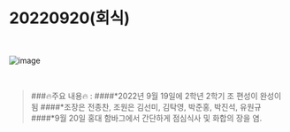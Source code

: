 # 20220920(회식)

<br>

![image](https://user-images.githubusercontent.com/103109563/191752786-3cca5632-ce12-40aa-bd70-b94fa1ec709e.png)

<br>


> ###🔥주요 내용🔥 : 
> ####*2022년 9월 19일에 2학년 2학기 조 편성이 완성이 됨
> ####*조장은 전종찬, 조원은 김선미, 김탁영, 박준홍, 박진석, 유원규
> ####*9월 20일 홍대 함바그에서 간단하게 점심식사 및 화합의 장을 염.
